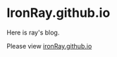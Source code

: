 # IronRay.github.io
Here is ray's blog.

Please view  [ironRay.github.io](https://ironRay.github.io)
